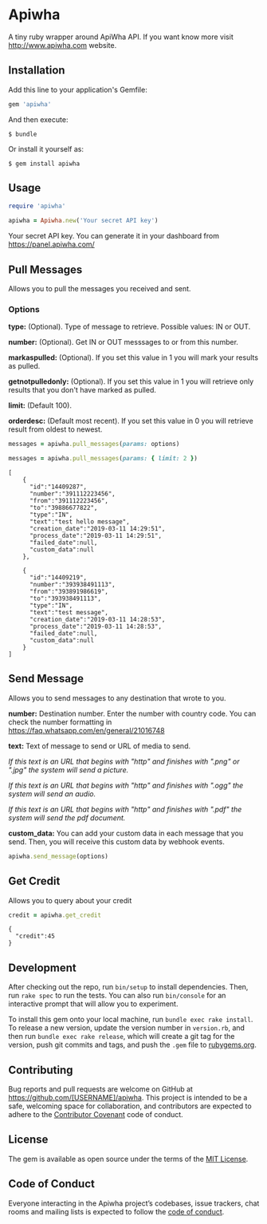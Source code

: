 # Apiwha

A tiny ruby wrapper around ApiWha API. If you want know more visit http://www.apiwha.com website.


## Installation

Add this line to your application's Gemfile:

```ruby
gem 'apiwha'
```

And then execute:

    $ bundle

Or install it yourself as:

    $ gem install apiwha

## Usage

```ruby
require 'apiwha'

apiwha = Apiwha.new('Your secret API key')

```
Your secret API key. You can generate it in your dashboard from https://panel.apiwha.com/

## Pull Messages

Allows you to pull the messages you received and sent.

### Options

<b>type:</b> (Optional). Type of message to retrieve. Possible values: IN or OUT.

<b>number:</b>  (Optional). Get IN or OUT messsages to or from this number.

<b>markaspulled:</b>  (Optional). If you set this value in 1 you will mark your results as pulled.

<b>getnotpulledonly:</b>  (Optional). If you set this value in 1 you will retrieve only results that you don't have marked as pulled. 

<b>limit:</b>  (Default 100).

<b>orderdesc:</b>  (Default most recent). If you set this value in 0 you will retrieve result from oldest to newest.

```ruby
messages = apiwha.pull_messages(params: options)
```

``` ruby
messages = apiwha.pull_messages(params: { limit: 2 })
```

```
[
    { 
      "id":"14409287",
      "number":"391112223456",
      "from":"391112223456",
      "to":"39886677822",
      "type":"IN",
      "text":"test hello message",
      "creation_date":"2019-03-11 14:29:51",
      "process_date":"2019-03-11 14:29:51",
      "failed_date":null,
      "custom_data":null
    },
    
    { 
      "id":"14409219",
      "number":"393938491113",
      "from":"393891986619",
      "to":"393938491113",
      "type":"IN",
      "text":"test message",
      "creation_date":"2019-03-11 14:28:53",
      "process_date":"2019-03-11 14:28:53",
      "failed_date":null,
      "custom_data":null
    }
]

```


## Send Message

Allows you to send messages to any destination that wrote to you. 

<b>number:</b> Destination number. Enter the number with country code. You can check the number formatting in https://faq.whatsapp.com/en/general/21016748

<b>text:</b> Text of message to send or URL of media to send.

<i>If this text is an URL that begins with "http" and finishes with ".png" or ".jpg" the system will send a picture.</i>

<i>If this text is an URL that begins with "http" and finishes with ".ogg" the system will send an audio.</i>

<i>If this text is an URL that begins with "http" and finishes with ".pdf" the system will send the pdf document.</i>

<b>custom_data:</b> You can add your custom data in each message that you send. Then, you will receive this custom data by webhook events.


```ruby
apiwha.send_message(options)

```

## Get Credit

Allows you to query about your credit

```ruby
credit = apiwha.get_credit

```

```
{
  "credit":45
}

```

## Development

After checking out the repo, run `bin/setup` to install dependencies. Then, run `rake spec` to run the tests. You can also run `bin/console` for an interactive prompt that will allow you to experiment.

To install this gem onto your local machine, run `bundle exec rake install`. To release a new version, update the version number in `version.rb`, and then run `bundle exec rake release`, which will create a git tag for the version, push git commits and tags, and push the `.gem` file to [rubygems.org](https://rubygems.org).

## Contributing

Bug reports and pull requests are welcome on GitHub at https://github.com/[USERNAME]/apiwha. This project is intended to be a safe, welcoming space for collaboration, and contributors are expected to adhere to the [Contributor Covenant](http://contributor-covenant.org) code of conduct.

## License

The gem is available as open source under the terms of the [MIT License](https://opensource.org/licenses/MIT).

## Code of Conduct

Everyone interacting in the Apiwha project’s codebases, issue trackers, chat rooms and mailing lists is expected to follow the [code of conduct](https://github.com/[USERNAME]/apiwha/blob/master/CODE_OF_CONDUCT.md).

